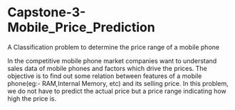 # Capstone-3-Mobile_Price_Prediction
A Classification problem to determine the price range of a mobile phone

In the competitive mobile phone market companies want to understand sales data of mobile phones and factors which drive the prices.
The objective is to find out some relation between features of a mobile phone(eg:- RAM,Internal Memory, etc) and its selling price. In this problem, we do not have to predict the actual price but a price range indicating how high the price is.

